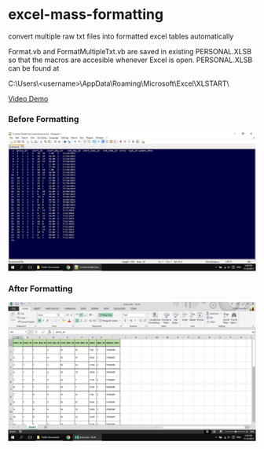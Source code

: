 # excel-mass-formatting
convert multiple raw txt files into formatted excel tables automatically

Format.vb and FormatMultipleTxt.vb are saved in existing PERSONAL.XLSB so that the macros are accesible whenever Excel is open. PERSONAL.XLSB can be found at 

C:\Users\\\<username>\AppData\Roaming\Microsoft\Excel\XLSTART\

[Video Demo](https://youtu.be/8OS0ixUJ1aI)

### Before Formatting
![alt text](https://github.com/chinchon/excel-mass-formatting/blob/master/before.png "Before Formatting")

### After Formatting
![alt text](https://github.com/chinchon/excel-mass-formatting/blob/master/after.png "After Formatting")
